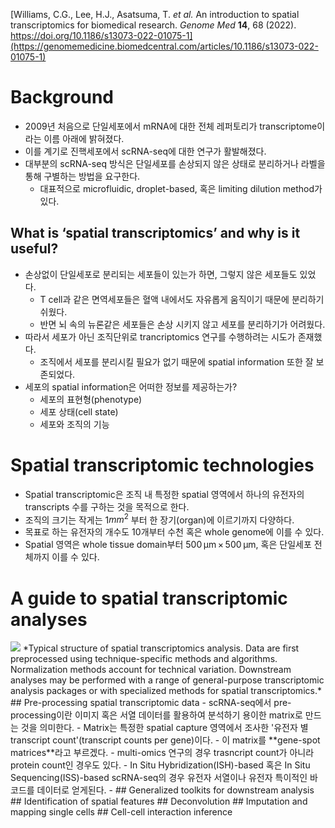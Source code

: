 [Williams, C.G., Lee, H.J., Asatsuma, T. _et al._ An introduction to spatial transcriptomics for biomedical research. _Genome Med_ **14**, 68 (2022). https://doi.org/10.1186/s13073-022-01075-1](https://genomemedicine.biomedcentral.com/articles/10.1186/s13073-022-01075-1)
# Background
- 2009년 처음으로 단일세포에서 mRNA에 대한 전체 레퍼토리가 transcriptome이라는 이름 아래에 밝혀졌다.
- 이를 계기로 진핵세포에서 scRNA-seq에 대한 연구가 활발해졌다.
- 대부분의 scRNA-seq 방식은 단일세포를 손상되지 않은 상태로 분리하거나 라벨을 통해 구별하는 방법을 요구한다.
	- 대표적으로 microfluidic, droplet-based, 혹은 limiting dilution method가 있다.
## What is ‘spatial transcriptomics’ and why is it useful?
- 손상없이 단일세포로 분리되는 세포들이 있는가 하면, 그렇지 않은 세포들도 있었다.
	- T cell과 같은 면역세포들은 혈액 내에서도 자유롭게 움직이기 때문에 분리하기 쉬웠다.
	- 반면 뇌 속의 뉴론같은 세포들은 손상 시키지 않고 세포를 분리하기가 어려웠다.
- 따라서 세포가 아닌 조직단위로 trancriptomics 연구를 수행하려는 시도가 존재했다.
	- 조직에서 세포를 분리시킬 필요가 없기 때문에 spatial information 또한 잘 보존되었다.
- 세포의 spatial information은 어떠한 정보를 제공하는가?
	- 세포의 표현형(phenotype)
	- 세포 상태(cell state)
	- 세포와 조직의 기능
# Spatial transcriptomic technologies
- Spatial transcriptomic은 조직 내 특정한 spatial 영역에서 하나의 유전자의 transcripts 수를 구하는 것을 목적으로 한다.
- 조직의 크기는 작게는 1$mm^2$ 부터 한 장기(organ)에 이르기까지 다양하다.
- 목표로 하는 유전자의 개수도 10개부터 수천 혹은 whole genome에 이를 수 있다.
- Spatial 영역은 whole tissue domain부터 500 μm × 500 μm, 혹은 단일세포 전체까지 이를 수 있다.
# A guide to spatial transcriptomic analyses
<img src="https://media.springernature.com/full/springer-static/image/art%3A10.1186%2Fs13073-022-01075-1/MediaObjects/13073_2022_1075_Fig3_HTML.png?as=webp">
*Typical structure of spatial transcriptomics analysis. Data are first preprocessed using technique-specific methods and algorithms. Normalization methods account for technical variation. Downstream analyses may be performed with a range of general-purpose transcriptomic analysis packages or with specialized methods for spatial transcriptomics.*
## Pre-processing spatial transcriptomic data
- scRNA-seq에서 pre-processing이란 이미지 혹은 서열 데이터를 활용하여 분석하기 용이한 matrix로 만드는 것을 의미한다.
- Matrix는 특정한 spatial capture 영역에서 조사한 '유전자 별 transcript count'(transcript counts per gene)이다.
- 이 matrix를 **gene-spot matrices**라고 부르겠다.
	- multi-omics 연구의 경우 trasncript count가 아니라 protein count인 경우도 있다.
- In Situ Hybridization(ISH)-based 혹은 In Situ Sequencing(ISS)-based scRNA-seq의 경우 유전자 서열이나 유전자 특이적인 바코드를 데이터로 얻게된다.
	- 
## Generalized toolkits for downstream analysis
## Identification of spatial features
## Deconvolution
## Imputation and mapping single cells
## Cell-cell interaction inference